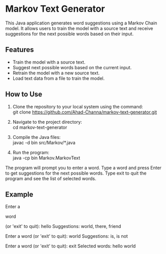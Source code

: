 # Markov Text Generator
This Java application generates word suggestions using a Markov Chain model. It allows users to train the model with a source text and receive suggestions for the next possible words based on their input.

## Features

- Train the model with a source text.
- Suggest next possible words based on the current input.
- Retrain the model with a new source text.
- Load text data from a file to train the model.

## How to Use
1. Clone the repository to your local system using the command:<br>
git clone https://github.com/Ahad-Channa/markov-text-generator.git

2. Navigate to the project directory:<br>
cd markov-text-generator

3. Compile the Java files:<br>
javac -d bin src/Markov/*.java

4. Run the program:<br>
java -cp bin Markov.MarkovText

The program will prompt you to enter a word. Type a word and press Enter to get suggestions for the next possible words.
Type exit to quit the program and see the list of selected words.

## Example
Enter a <p style="color: blur;">word </P> (or 'exit' to quit): hello
Suggestions: world, there, friend

Enter a word (or 'exit' to quit): world
Suggestions: is, is not

Enter a word (or 'exit' to quit): exit
Selected words: hello world

